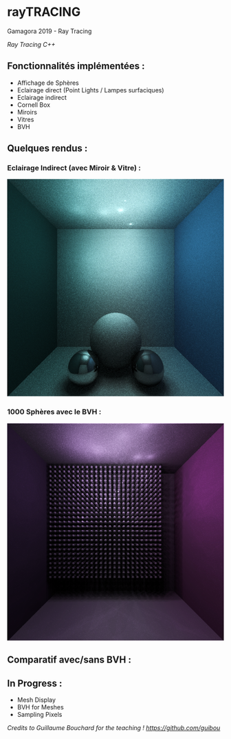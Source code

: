 # rayTRACING
Gamagora 2019 - Ray Tracing

*Ray Tracing C++*

## Fonctionnalités implémentées :
- Affichage de Sphères
- Eclairage direct (Point Lights / Lampes surfaciques)
- Eclairage indirect
- Cornell Box
- Miroirs
- Vitres
- BVH

## Quelques rendus :
### Eclairage Indirect (avec Miroir & Vitre) :
![BVH / Indirect Light](/SynImg/Img/Render.png)
### 1000 Sphères avec le BVH :
![Glass Mirror / Indirect Light](/SynImg/Img/1000sphpurple.png)
 
## Comparatif avec/sans BVH :
 
## In Progress :
- Mesh Display
- BVH for Meshes
- Sampling Pixels

*Credits to Guillaume Bouchard for the teaching ! https://github.com/guibou*
